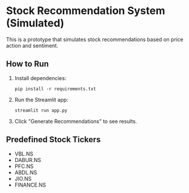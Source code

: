 # Stock Recommendation System (Simulated)

This is a prototype that simulates stock recommendations based on price action and sentiment.

## How to Run

1. Install dependencies:
   ```
   pip install -r requirements.txt
   ```

2. Run the Streamlit app:
   ```
   streamlit run app.py
   ```

3. Click "Generate Recommendations" to see results.

## Predefined Stock Tickers

- VBL.NS
- DABUR.NS
- PFC.NS
- ABDL.NS
- JIO.NS
- FINANCE.NS
